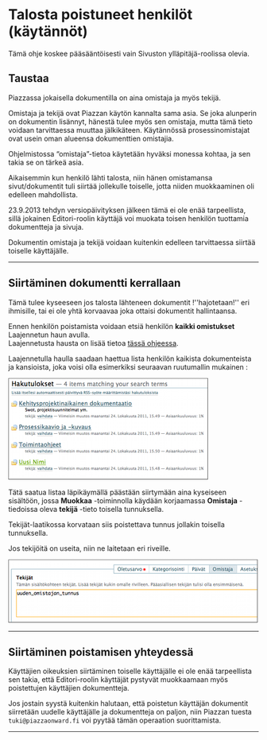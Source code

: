 # Talosta poistuneet henkilöt (käytännöt)

Tämä ohje koskee pääsääntöisesti vain Sivuston ylläpitäjä-roolissa olevia.

## Taustaa

Piazzassa jokaisella dokumentilla on aina omistaja ja myös tekijä.

Omistaja ja tekijä ovat Piazzan käytön kannalta sama asia.
Se joka alunperin on dokumentin lisännyt, hänestä tulee myös sen omistaja, mutta tämä tieto voidaan tarvittaessa muuttaa jälkikäteen.
Käytännössä prosessinomistajat ovat usein oman alueensa dokumenttien omistajia.

Ohjelmistossa “omistaja”-tietoa käytetään hyväksi monessa kohtaa, ja sen takia se on tärkeä asia.

Aikaisemmin kun henkilö lähti talosta, niin hänen omistamansa sivut/dokumentit tuli siirtää jollekulle toiselle, jotta niiden muokkaaminen oli edelleen mahdollista.

23.9.2013 tehdyn versiopäivityksen jälkeen tämä ei ole enää tarpeellista, sillä jokainen Editori-roolin käyttäjä voi muokata toisen henkilön tuottamia dokumentteja ja sivuja.

Dokumentin omistaja ja tekijä voidaan kuitenkin edelleen tarvittaessa siirtää toiselle käyttäjälle.

----

## Siirtäminen dokumentti kerrallaan

Tämä tulee kyseeseen jos talosta lähteneen dokumentit !''hajotetaan!'' eri ihmisille, tai ei ole yhtä korvaavaa joka ottaisi dokumentit hallintaansa.

Ennen henkilön poistamista voidaan etsiä henkilön **kaikki omistukset**  Laajennetun haun avulla.<br>
Laajennetusta hausta on lisää tietoa [tässä ohjeessa](hakutoiminnot).

Laajennetulla haulla saadaan haettua lista henkilön kaikista dokumenteista ja kansioista, joka voisi olla esimerkiksi seuraavan ruutumallin mukainen :

![Image](kuvat/kuva-31.png)

Tätä saatua listaa läpikäymällä päästään siirtymään aina kyseiseen sisältöön, jossa **Muokkaa** -toiminnolla käydään korjaamassa **Omistaja** -tiedoissa oleva **tekijä** -tieto toisella tunnuksella.

Tekijät-laatikossa korvataan siis poistettava tunnus jollakin toisella tunnuksella.

Jos tekijöitä on useita, niin ne laitetaan eri riveille.

![Image](kuvat/kuva-128.png)

----

## Siirtäminen poistamisen yhteydessä

Käyttäjien oikeuksien siirtäminen toiselle käyttäjälle ei ole enää tarpeellista sen takia, että Editori-roolin käyttäjät pystyvät muokkaamaan myös poistettujen käyttäjien dokumentteja.

Jos jostain syystä kuitenkin halutaan, että poistetun käyttäjän dokumentit siirretään uudelle käyttäjälle ja dokumentteja on paljon, niin Piazzan tuesta `tuki@piazzaonward.fi` voi pyytää tämän operaation suorittamista. 

----
